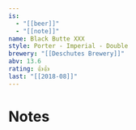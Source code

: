 ```yaml
---
is:
  - "[[beer]]"
  - "[[note]]"
name: Black Butte XXX
style: Porter - Imperial - Double
brewery: "[[Deschutes Brewery]]"
abv: 13.6
rating: 👍👍
last: "[[2018-08]]"
---
```

# Notes

